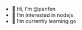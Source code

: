 - 👋 Hi, I’m @panfen
- 👀 I’m interested in nodejs
- 🌱 I’m currently learning go

<!---
panfeng1209/panfeng1209 is a ✨ special ✨ repository because its `README.md` (this file) appears on your GitHub profile.
You can click the Preview link to take a look at your changes.
--->
